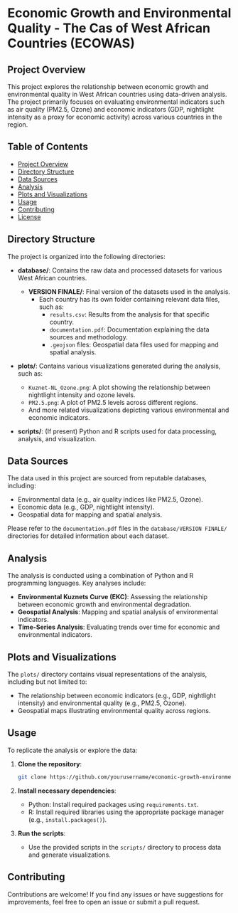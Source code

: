 # Economic Growth and Environmental Quality - The Cas of West African Countries (ECOWAS)

## Project Overview

This project explores the relationship between economic growth and environmental quality in West African countries using data-driven analysis. The project primarily focuses on evaluating environmental indicators such as air quality (PM2.5, Ozone) and economic indicators (GDP, nightlight intensity as a proxy for economic activity) across various countries in the region.

## Table of Contents

- [Project Overview](#project-overview)
- [Directory Structure](#directory-structure)
- [Data Sources](#data-sources)
- [Analysis](#analysis)
- [Plots and Visualizations](#plots-and-visualizations)
- [Usage](#usage)
- [Contributing](#contributing)
- [License](#license)

## Directory Structure

The project is organized into the following directories:

- **database/**: Contains the raw data and processed datasets for various West African countries.
  - **VERSION FINALE/**: Final version of the datasets used in the analysis.
    - Each country has its own folder containing relevant data files, such as:
      - `results.csv`: Results from the analysis for that specific country.
      - `documentation.pdf`: Documentation explaining the data sources and methodology.
      - `.geojson` files: Geospatial data files used for mapping and spatial analysis.

- **plots/**: Contains various visualizations generated during the analysis, such as:
  - `Kuznet-NL_Ozone.png`: A plot showing the relationship between nightlight intensity and ozone levels.
  - `PM2.5.png`: A plot of PM2.5 levels across different regions.
  - And more related visualizations depicting various environmental and economic indicators.

- **scripts/**: (If present) Python and R scripts used for data processing, analysis, and visualization.

## Data Sources

The data used in this project are sourced from reputable databases, including:

- Environmental data (e.g., air quality indices like PM2.5, Ozone).
- Economic data (e.g., GDP, nightlight intensity).
- Geospatial data for mapping and spatial analysis.

Please refer to the `documentation.pdf` files in the `database/VERSION FINALE/` directories for detailed information about each dataset.

## Analysis

The analysis is conducted using a combination of Python and R programming languages. Key analyses include:

- **Environmental Kuznets Curve (EKC)**: Assessing the relationship between economic growth and environmental degradation.
- **Geospatial Analysis**: Mapping and spatial analysis of environmental indicators.
- **Time-Series Analysis**: Evaluating trends over time for economic and environmental indicators.

## Plots and Visualizations

The `plots/` directory contains visual representations of the analysis, including but not limited to:

- The relationship between economic indicators (e.g., GDP, nightlight intensity) and environmental quality (e.g., PM2.5, Ozone).
- Geospatial maps illustrating environmental quality across regions.

## Usage

To replicate the analysis or explore the data:

1. **Clone the repository**:
   ```bash
   git clone https://github.com/yourusername/economic-growth-environment-west-africa.git
   ```
2. **Install necessary dependencies**:
   - Python: Install required packages using `requirements.txt`.
   - R: Install required libraries using the appropriate package manager (e.g., `install.packages()`).

3. **Run the scripts**:
   - Use the provided scripts in the `scripts/` directory to process data and generate visualizations.

## Contributing

Contributions are welcome! If you find any issues or have suggestions for improvements, feel free to open an issue or submit a pull request.
